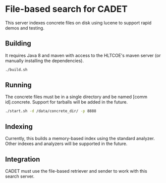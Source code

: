File-based search for CADET
===============================
This server indexes concrete files on disk using lucene to support rapid demos and testing.

Building
---------------
It requires Java 8 and maven with access to the HLTCOE's maven server (or manually installing the dependencies).

```bash
./build.sh
```

Running
--------------
The concrete files must be in a single directory and be named [comm id].concrete.
Support for tarballs will be added in the future.

```bash
./start.sh -d /data/concrete_dir/ -p 8888
```

Indexing
----------------
Currently, this builds a memory-based index using the standard analyzer.
Other indexes and analyzers will be supported in the future.

Integration
----------------
CADET must use the file-based retriever and sender to work with this search server.